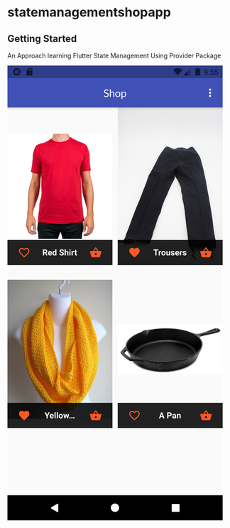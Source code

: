 # statemanagementshopapp


## Getting Started

An Approach learning Flutter State Management Using Provider Package

<img src="assets/screenshot/screenoverview.png">
